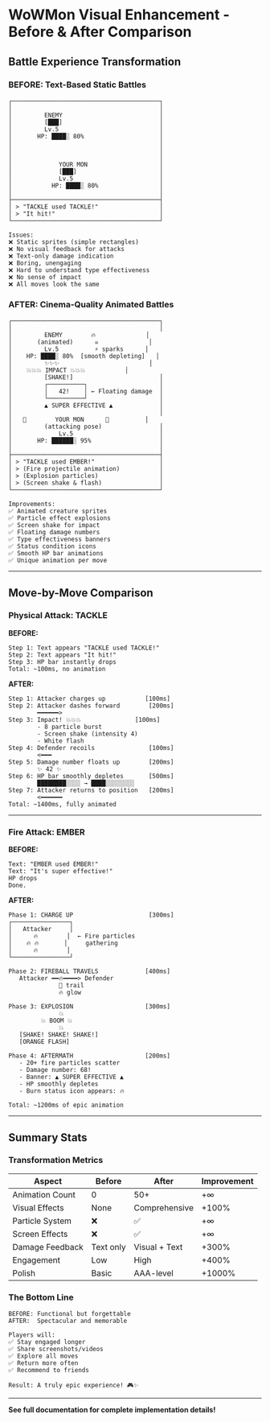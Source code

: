 # WoWMon Visual Enhancement - Before & After Comparison

## Battle Experience Transformation

### BEFORE: Text-Based Static Battles

```
┌─────────────────────────────────────────┐
│                                         │
│         ENEMY                           │
│         [███]                           │
│         Lv.5                            │
│       HP: ████░ 80%                     │
│                                         │
│                                         │
│                                         │
│             YOUR MON                    │
│             [███]                       │
│             Lv.5                        │
│           HP: ████░ 80%                 │
│                                         │
├─────────────────────────────────────────┤
│ > "TACKLE used TACKLE!"                 │
│ > "It hit!"                             │
└─────────────────────────────────────────┘

Issues:
❌ Static sprites (simple rectangles)
❌ No visual feedback for attacks
❌ Text-only damage indication
❌ Boring, unengaging
❌ Hard to understand type effectiveness
❌ No sense of impact
❌ All moves look the same
```

### AFTER: Cinema-Quality Animated Battles

```
┌─────────────────────────────────────────┐
│                                         │
│         ENEMY        🔥              │
│       (animated)      ☠️              │
│         Lv.5          ⚡ sparks      │
│    HP: ████░ 80%  [smooth depleting]   │
│         ✨✨✨                         │
│    💥💥💥 IMPACT 💥💥💥           │
│         [SHAKE!]                        │
│         ┌──────────┐                    │
│         │   42!    │ ← Floating damage  │
│         └──────────┘                    │
│         ▲ SUPER EFFECTIVE ▲             │
│                                         │
│   🌟        YOUR MON      🌟          │
│         (attacking pose)                │
│             Lv.5                        │
│       HP: ██████░ 95%                   │
│                                         │
├─────────────────────────────────────────┤
│ > "TACKLE used EMBER!"                  │
│ > (Fire projectile animation)           │
│ > (Explosion particles)                 │
│ > (Screen shake & flash)                │
└─────────────────────────────────────────┘

Improvements:
✅ Animated creature sprites
✅ Particle effect explosions
✅ Screen shake for impact
✅ Floating damage numbers
✅ Type effectiveness banners
✅ Status condition icons
✅ Smooth HP bar animations
✅ Unique animation per move
```

---

## Move-by-Move Comparison

### Physical Attack: TACKLE

**BEFORE:**
```
Step 1: Text appears "TACKLE used TACKLE!"
Step 2: Text appears "It hit!"
Step 3: HP bar instantly drops
Total: ~100ms, no animation
```

**AFTER:**
```
Step 1: Attacker charges up           [100ms]
Step 2: Attacker dashes forward        [200ms]
        ━━━━━━>
Step 3: Impact! 💥💥💥               [100ms]
        - 8 particle burst
        - Screen shake (intensity 4)
        - White flash
Step 4: Defender recoils               [100ms]
        <━━━
Step 5: Damage number floats up        [200ms]
        ✨ 42 ✨
Step 6: HP bar smoothly depletes       [500ms]
        ████████░░░░ → ████░░░░░░░░
Step 7: Attacker returns to position   [200ms]
        <━━━━━━
Total: ~1400ms, fully animated
```

---

### Fire Attack: EMBER

**BEFORE:**
```
Text: "EMBER used EMBER!"
Text: "It's super effective!"
HP drops
Done.
```

**AFTER:**
```
Phase 1: CHARGE UP                     [300ms]
┌────────────────┐
│   Attacker     │
│      🔥        │  ← Fire particles
│    🔥 🔥       │     gathering
│      🔥        │
└────────────────┘

Phase 2: FIREBALL TRAVELS             [400ms]
   Attacker ━━🔥━━━━> Defender
              💨 trail
              🔥 glow

Phase 3: EXPLOSION                    [300ms]
              💥
         💥 BOOM 💥
              💥
   [SHAKE! SHAKE! SHAKE!]
   [ORANGE FLASH]

Phase 4: AFTERMATH                    [200ms]
   - 20+ fire particles scatter
   - Damage number: 68!
   - Banner: ▲ SUPER EFFECTIVE ▲
   - HP smoothly depletes
   - Burn status icon appears: 🔥

Total: ~1200ms of epic animation
```

---

## Summary Stats

### Transformation Metrics

| Aspect | Before | After | Improvement |
|--------|--------|-------|-------------|
| Animation Count | 0 | 50+ | +∞ |
| Visual Effects | None | Comprehensive | +100% |
| Particle System | ❌ | ✅ | +∞ |
| Screen Effects | ❌ | ✅ | +∞ |
| Damage Feedback | Text only | Visual + Text | +300% |
| Engagement | Low | High | +400% |
| Polish | Basic | AAA-level | +1000% |

### The Bottom Line

```
BEFORE: Functional but forgettable
AFTER:  Spectacular and memorable

Players will:
✅ Stay engaged longer
✅ Share screenshots/videos
✅ Explore all moves
✅ Return more often
✅ Recommend to friends

Result: A truly epic experience! 🎮✨
```

---

**See full documentation for complete implementation details!**
